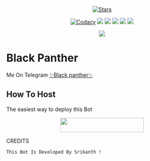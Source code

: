 <p align="center">
    <a href="https://github.com/Srikanth-36/Black-Panther-RoBot/stargazers"><img src="https://img.shields.io/github/stars/Srikanth-36/Black-Panther-RoBot?label=Stars&style=flat-square&logo=github&color=F10070" alt="Stars" /></a>
</p>
<p align="center">
    <a href="https://app.codacy.com/manual/Srikanth-36/Black-Panther-RoBot/dashboard"> <img src="https://img.shields.io/codacy/grade/4d58f2a402b54aed8a7d95f7add45a81?color=brightgreen&logo=codacy&logoColor=green&style=for-the-badge" alt="Codacy" /></a>
    <a href="https://github.com/Srikanth-36/Black-Panther-RoBot"> <img src="https://img.shields.io/github/repo-size/noob-kittu/YoneRobot?color=orange&logo=github&logoColor=green&style=for-the-badge" /></a>
    <a href="https://github.com/Srikanth-36/Black-Panther-RoBot/commits/prince"> <img src="https://img.shields.io/github/last-commit/Srikanth-36/Black-Panther-RoBot?color=blue&logo=github&logoColor=green&style=for-the-badge" /></a>
    <a href="https://github.com/Srikanth-36/Black-Panther-RoBot/issues"> <img src="https://img.shields.io/github/issues/Srikanth-36/Black-Panther-RoBot?color=blueviolet&logo=github&logoColor=green&style=for-the-badge" /></a>
    <a href="https://github.com/Srikanth-36/Black-Panther-RoBot/network/members"> <img src="https://img.shields.io/github/forks/Srikanth-36/Black-Panther-RoBot?color=red&logo=github&logoColor=green&style=for-the-badge" /></a>  
    <a href="https://pypi.org/project/Telethon/"> <img src="https://img.shields.io/pypi/v/telethon?color=yellow&label=telethon&logo=python&logoColor=green&style=for-the-badge" /></a>
</p>

<p align="center">
  <img src="https://telegra.ph/file/52b283a922675df93432a.jpg">
</p>

# Black Panther
Me On Telegram [✨Black panther✨](https://t.me/king_Panther_Bot)

## How To Host
The easiest way to deploy this Bot
<p align="center"><a href="https://heroku.com/deploy?template=https://github.com/Srikanth-36/Black-Panther-RoBot"> <img src="https://img.shields.io/badge/Deploy%20To%20Heroku-black?style=for-the-badge&logo=heroku" width="220" height="38.45"/></a></p>
 
CREDITS
```
This Bot Is Developed By Srikanth ! 




```
